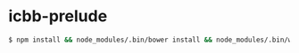 # icbb-prelude
```sh
$ npm install && node_modules/.bin/bower install && node_modules/.bin/webpack

```
